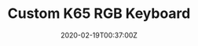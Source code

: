 ---
title: Custom K65 RGB Keyboard	
summary: Cherry Brown Mod 
tags:
- electro
date: "2020-02-19T00:37:00Z"


# Optional external URL for project (replaces project detail page).
external_link: 

image:
  caption: Corsair K65 RGB
  focal_point: Smart
---